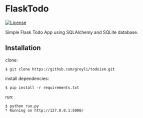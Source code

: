 # FlaskTodo

[![License][license-image]][license-url]

Simple Flask Todo App using SQLAlchemy and SQLite database.

## Installation

clone:
```
$ git clone https://github.com/greyli/todoism.git
```
install dependencies:
```
$ pip install -r requirements.txt
```
run:
```
$ python run.py
* Running on http://127.0.0.1:5000/
```

[license-url]: https://github.com/rtzll/flask-todolist/blob/master/LICENSE
[license-image]: https://img.shields.io/badge/license-MIT-blue.svg?style=flat


